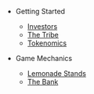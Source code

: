 - Getting Started

  - [Investors](investors.md)
  - [The Tribe](tribe.md)
  - [Tokenomics](tokenomics.md)

- Game Mechanics

  - [Lemonade Stands](stands.md)
  - [The Bank](bank.md)
